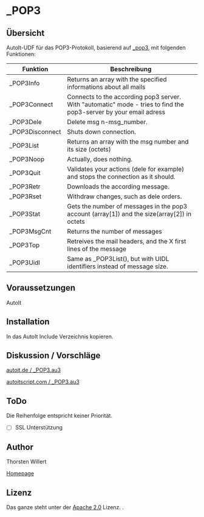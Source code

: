 # _POP3

## Übersicht
AutoIt-UDF für das POP3-Protokoll, basierend auf [_pop3](https://www.autoitscript.com/forum/topic/22838-_pop3-udf-according-to-the-1939-rfc/), mit folgenden Funktionen:

| Funktion | Beschreibung |
|--------|--------|
| _POP3Info | Returns an array with the specified informations about all mails|
| _POP3Connect |Connects to the according pop3 server. With "automatic" mode - tries to find the pop3-server by your email adress|
| _POP3Dele | Delete msg n-msg_number.|
| _POP3Disconnect | Shuts down connection.|
| _POP3List | Returns an array with the msg number and its size (octets)|
| _POP3Noop | Actually, does nothing.|
| _POP3Quit |Validates your actions (dele for example) and stops the connection as it should.|
| _POP3Retr | Downloads the according message.|
| _POP3Rset|Withdraw changes, such as dele orders.|
| _POP3Stat|Gets the number of messages in the pop3 account (array[1]) and the size(array[2]) in octets|
| _POP3MsgCnt|Returns the number of messages|
| _POP3Top|Retreives the mail headers, and the X first lines of the message|
| _POP3Uidl |Same as _POP3List(), but with UIDL identifiers instead of message size. |

## Voraussetzungen
AutoIt

## Installation
In das AutoIt Include Verzeichnis kopieren.

## Diskussion / Vorschläge
[autoit.de / _POP3.au3](https://autoit.de/thread/17028-pop3-udf-v1-03/?postID=340142)

[autoitscript.com / _POP3.au3](https://www.autoitscript.com/forum/topic/125911-_pop3au3-v103/)

## ToDo

Die Reihenfolge entspricht keiner Priorität.

- [ ] SSL Unterstützung

## Author
Thorsten Willert

[Homepage](https://www.thorsten-willert.de/software/autoit/autoit-udfs/pop3-udf)

## Lizenz
Das ganze steht unter der [Apache 2.0](https://github.com/THWillert/HomeMatic_CSS/blob/master/LICENSE) Lizenz.
.
